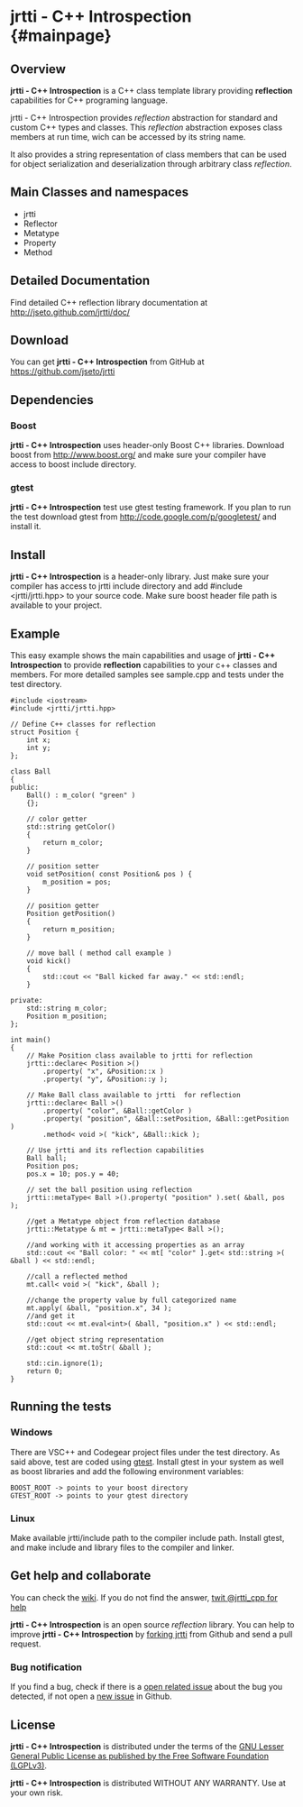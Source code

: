 jrtti - C++ Introspection			{#mainpage}
=========================

Overview
--------

**jrtti - C++ Introspection** is a C++ class template library providing **reflection** capabilities for C++ programing language.

jrtti - C++ Introspection provides *reflection* abstraction for standard and custom C++ types and classes.
This *reflection* abstraction exposes class members at run time, wich can be accessed by its string name.

It also provides a string representation of class members that can be used for object serialization
and deserialization through arbitrary class *reflection*.

Main Classes and namespaces
---------------------------

- jrtti
- Reflector
- Metatype
- Property
- Method

Detailed Documentation
----------------------

Find detailed C++ reflection library documentation at http://jseto.github.com/jrtti/doc/

Download
--------

You can get **jrtti - C++ Introspection** from GitHub at https://github.com/jseto/jrtti

Dependencies
------------

### Boost
**jrtti - C++ Introspection** uses header-only Boost C++ libraries. Download boost from http://www.boost.org/ and
make sure your compiler have access to boost include directory.		

### gtest
**jrtti - C++ Introspection** test use gtest testing framework. If you plan to run the test download 
gtest from http://code.google.com/p/googletest/ and install it. 

Install
-------

**jrtti - C++ Introspection** is a header-only library. Just make sure your compiler has access to jrtti include directory
and add #include <jrtti/jrtti.hpp> to your source code. 
Make sure boost header file path is available to your project.

Example
-------

This easy example shows the main capabilities and usage of **jrtti - C++ Introspection** to provide
**reflection** capabilities to your c++ classes and members.
For more detailed samples see sample.cpp and tests under the test directory.


~~~{.cpp}
#include <iostream>
#include <jrtti/jrtti.hpp>

// Define C++ classes for reflection
struct Position {
	int x;
	int y;
};

class Ball
{
public:
	Ball() : m_color( "green" )
	{};

	// color getter
	std::string getColor()
	{
		return m_color;
	}

	// position setter
	void setPosition( const Position& pos ) {
		m_position = pos;
	}

	// position getter
	Position getPosition()
	{
		return m_position;
	}

	// move ball ( method call example )
	void kick()
	{
		std::cout << "Ball kicked far away." << std::endl;
	}

private:
	std::string m_color;
	Position m_position;
};

int main()
{
	// Make Position class available to jrtti for reflection
	jrtti::declare< Position >()
		.property( "x", &Position::x )
		.property( "y", &Position::y );

	// Make Ball class available to jrtti  for reflection
	jrtti::declare< Ball >()
		.property( "color", &Ball::getColor )
		.property( "position", &Ball::setPosition, &Ball::getPosition )
		.method< void >( "kick", &Ball::kick );

	// Use jrtti and its reflection capabilities
	Ball ball;
	Position pos;
	pos.x = 10; pos.y = 40;

	// set the ball position using reflection
	jrtti::metaType< Ball >().property( "position" ).set( &ball, pos );

	//get a Metatype object from reflection database
	jrtti::Metatype & mt = jrtti::metaType< Ball >();

	//and working with it accessing properties as an array
	std::cout << "Ball color: " << mt[ "color" ].get< std::string >( &ball ) << std::endl;

	//call a reflected method
	mt.call< void >( "kick", &ball );

	//change the property value by full categorized name
	mt.apply( &ball, "position.x", 34 );
	//and get it
	std::cout << mt.eval<int>( &ball, "position.x" ) << std::endl;

	//get object string representation
	std::cout << mt.toStr( &ball );

	std::cin.ignore(1);
	return 0;
}
~~~

Running the tests
-----------------

### Windows

There are VSC++ and Codegear project files under the test directory. As said above, test are coded 
using [gtest](http://code.google.com/p/googletest/). Install gtest in your system as well
as boost libraries and add the following environment variables:

	BOOST_ROOT -> points to your boost directory
	GTEST_ROOT -> points to your gtest directory

### Linux
Make available jrtti/include path to the compiler include path. Install gtest, and make include and library
files to the compiler and linker.


Get help and collaborate
------------------------


You can check the [wiki](https://github.com/jseto/jrtti/wiki). 
If you do not find the answer, [twit \@jrtti_cpp for help](https://twitter.com/intent/tweet?screen_name=jrtti_cpp&text=Help!!!%20I%20need%20help%20on)

**jrtti - C++ Introspection** is an open source _reflection_ library. You can help to improve **jrtti - C++ Introspection**
by [forking jrtti](https://github.com/jseto/jrtti/fork) from Github and send a pull request.

### Bug notification

If you find a bug, check if there is a [open related issue](https://github.com/jseto/jrtti/issues) about the bug you detected, if not open a [new issue](https://github.com/jseto/jrtti/issues/new) in Github.

License
-------

**jrtti - C++ Introspection** is distributed under the terms of the 
[GNU Lesser General Public License as published by the Free Software Foundation (LGPLv3)](http://www.gnu.org/licenses/lgpl-3.0-standalone.html).

**jrtti - C++ Introspection** is distributed WITHOUT ANY WARRANTY. Use at your own risk.

